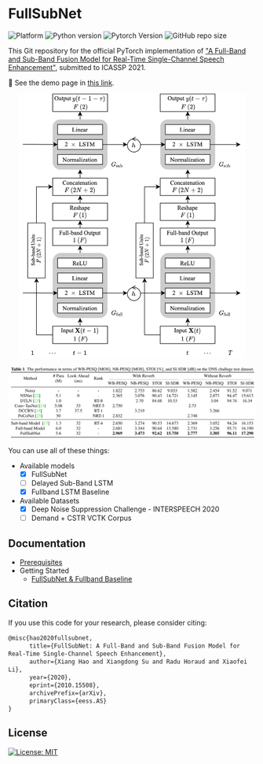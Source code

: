 # FullSubNet

![Platform](https://img.shields.io/badge/Platform-macos%20%7C%20linux-lightgrey)
![Python version](https://img.shields.io/badge/Python-%3E%3D3.8.0-orange)
![Pytorch Version](https://img.shields.io/badge/PyTorch-%3E%3D1.7-brightgreen)
![GitHub repo size](https://img.shields.io/github/repo-size/haoxiangsnr/FullSubNet)

This Git repository for the official PyTorch implementation of ["A Full-Band and Sub-Band Fusion Model for Real-Time Single-Channel Speech Enhancement"](https://arxiv.org/abs/2010.15508), submitted to ICASSP
2021.

:blossom: See the demo page in [this link](https://www.haoxiangsnr.com/demo/fullsubnet/).

<p align="center">
  <img width="460" src="docs/workflow.png" alt="workflow">
</p>

![fullsubnet_result](docs/fullsubnet-result.png)

You can use all of these things:

- Available models
    - [x] FullSubNet
    - [ ] Delayed Sub-Band LSTM
    - [x] Fullband LSTM Baseline
- Available Datasets
    - [x] Deep Noise Suppression Challenge - INTERSPEECH 2020
    - [ ] Demand + CSTR VCTK Corpus

## Documentation

- [Prerequisites](docs/prerequisites.md)
- Getting Started
  - [FullSubNet & Fullband Baseline](docs/fullsubnet_fullband_baseline.md)

## Citation

If you use this code for your research, please consider citing:

```text
@misc{hao2020fullsubnet,
      title={FullSubNet: A Full-Band and Sub-Band Fusion Model for Real-Time Single-Channel Speech Enhancement}, 
      author={Xiang Hao and Xiangdong Su and Radu Horaud and Xiaofei Li},
      year={2020},
      eprint={2010.15508},
      archivePrefix={arXiv},
      primaryClass={eess.AS}
}
```

## License

[![License: MIT](https://img.shields.io/badge/License-MIT-yellow.svg)](https://github.com/haoxiangsnr/FullSubNet/blob/main/LICENSE)

